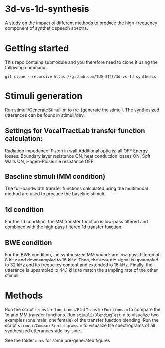 # 3d-vs-1d-synthesis
A study on the impact of different methods to produce the high-frequency component of synthetic speech spectra.

# Getting started
This repo contains submodule and you therefore need to clone it using the following command:
```
git clone --recursive https://github.com/TUD-STKS/3d-vs-1d-synthesis
```

# Stimuli generation
Run stimuli/GenerateStimuli.m to (re-)generate the stimuli. The synthesized utterances can be found in stimuli/dev.

## Settings for VocalTractLab transfer function calculation:
Radiation impedance: Piston in wall
Additional options: all OFF
Energy losses: Boundary layer resistance ON, heat conduction losses ON, Soft Walls ON, Hagen-Poiseuille resistance OFF

## Baseline stimuli (MM condition)
The full-bandwidth transfer functions calculated using the multimodal method are used to produce the baseline stimuli.

## 1d condition
For the 1d condition, the MM transfer function is low-pass filtered and combined with the high-pass filtered 1d transfer function.

## BWE condition
For the BWE condition, the synthesized MM sounds are low-pass filtered at 8 kHz and downsampled to 16 kHz. Then, the acoustic signal is upsampled to 32 kHz and its frequency content and extended to 16 kHz.
Finally, the utterance is upsampled to 44.1 kHz to match the sampling rate of the other stimuli.

# Methods
Run the script `transfer-functions/PlotTransferFunctions.m` to compare the 1d and MM transfer functions.
Run `stimuli/BlendingTest.m` to visualize two examples (one male, one female) of the transfer function blending.
Run the script `stimuli/CompareSpectrograms.m` to visualize the spectrograms of all synthesized utterances side-by-side.

See the folder `docs` for some pre-generated figures.





